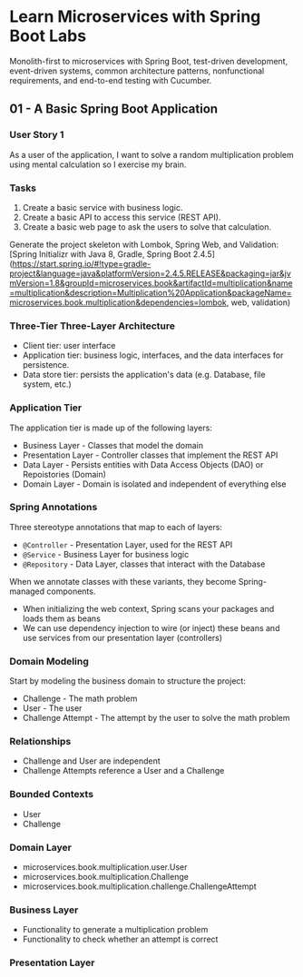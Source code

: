 # Learn Microservices with Spring Boot Labs

Monolith-first to microservices with Spring Boot, test-driven development, event-driven systems, common architecture patterns, nonfunctional requirements, and end-to-end testing with Cucumber.

## 01 - A Basic Spring Boot Application

### User Story 1

As a user of the application,
I want to solve a random multiplication problem using mental calculation
so I exercise my brain.

### Tasks

1. Create a basic service with business logic.
2. Create a basic API to access this service (REST API).
3. Create a basic web page to ask the users to solve that calculation.

Generate the project skeleton with Lombok, Spring Web, and Validation:
[Spring Initializr with Java 8, Gradle, Spring Boot 2.4.5](https://start.spring.io/#!type=gradle-project&language=java&platformVersion=2.4.5.RELEASE&packaging=jar&jvmVersion=1.8&groupId=microservices.book&artifactId=multiplication&name=multiplication&description=Multiplication%20Application&packageName=microservices.book.multiplication&dependencies=lombok, web, validation)

### Three-Tier Three-Layer Architecture

- Client tier: user interface
- Application tier: business logic, interfaces, and the data interfaces for persistence.
- Data store tier: persists the application's data (e.g. Database, file system, etc.)

### Application Tier

The application tier is made up of the following layers:

- Business Layer - Classes that model the domain
- Presentation Layer - Controller classes that implement the REST API
- Data Layer - Persists entities with Data Access Objects (DAO) or Repoistories (Domain)
- Domain Layer - Domain is isolated and independent of everything else

### Spring Annotations

Three stereotype annotations that map to each of layers:

- `@Controller` - Presentation Layer, used for the REST API
- `@Service` - Business Layer for business logic
- `@Repository` - Data Layer, classes that interact with the Database

When we annotate classes with these variants, they become Spring-managed components.

- When initializing the web context, Spring scans your packages and loads them as beans
- We can use dependency injection to wire (or inject) these beans and use services from our presentation layer (controllers)

### Domain Modeling

Start by modeling the business domain to structure the project:

- Challenge - The math problem
- User - The user
- Challenge Attempt - The attempt by the user to solve the math problem

### Relationships

- Challenge and User are independent
- Challenge Attempts reference a User and a Challenge

### Bounded Contexts

- User
- Challenge

### Domain Layer

- microservices.book.multiplication.user.User
- microservices.book.multiplication.Challenge
- microservices.book.multiplication.challenge.ChallengeAttempt

### Business Layer

- Functionality to generate a multiplication problem
- Functionality to check whether an attempt is correct

### Presentation Layer

